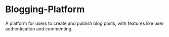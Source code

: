 # Blogging-Platform
A platform for users to create and publish blog posts, with features like user authentication and commenting.
